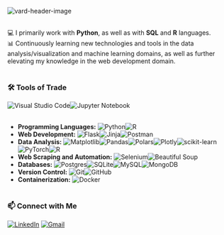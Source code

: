 ![vard-header-image](https://github.com/user-attachments/assets/fd63992a-46a3-4fe8-95f1-562edd206468)  
&nbsp;

   💻 I primarily work with **Python**, as well as with **SQL** and **R** languages.  
   📊 Continuously learning new technologies and tools in the data analysis/visualization and machine learning domains, as well as further elevating my knowledge in the web development domain.  
   &nbsp;
  
### 🛠️ Tools of Trade  


![Visual Studio Code](https://img.shields.io/badge/Visual%20Studio%20Code-0078d7.svg?style=for-the-badge&logo=visual-studio-code&logoColor=white)![Jupyter Notebook](https://img.shields.io/badge/jupyter-%23FA0F00.svg?style=for-the-badge&logo=jupyter&logoColor=white)  
&nbsp;
  
-   **Programming Languages:** ![Python](https://img.shields.io/badge/python-3670A0?style=for-the-badge&logo=python&logoColor=ffdd54)![R](https://img.shields.io/badge/r-%23276DC3.svg?style=for-the-badge&logo=r&logoColor=white)
-   **Web Development:** ![Flask](https://img.shields.io/badge/flask-%23000.svg?style=for-the-badge&logo=flask&logoColor=white)![Jinja](https://img.shields.io/badge/jinja-white.svg?style=for-the-badge&logo=jinja&logoColor=black)![Postman](https://img.shields.io/badge/Postman-FF6C37?style=for-the-badge&logo=postman&logoColor=white)
-   **Data Analysis:** ![Matplotlib](https://img.shields.io/badge/Matplotlib-%23ffffff.svg?style=for-the-badge&logo=Matplotlib&logoColor=black)![Pandas](https://img.shields.io/badge/pandas-%23150458.svg?style=for-the-badge&logo=pandas&logoColor=white)![Polars](https://img.shields.io/badge/polars-0075ff?style=for-the-badge&logo=polars&logoColor=white)![Plotly](https://img.shields.io/badge/Plotly-%233F4F75.svg?style=for-the-badge&logo=plotly&logoColor=white)![scikit-learn](https://img.shields.io/badge/scikit--learn-%23F7931E.svg?style=for-the-badge&logo=scikit-learn&logoColor=white)![PyTorch](https://img.shields.io/badge/PyTorch-%23EE4C2C.svg?style=for-the-badge&logo=PyTorch&logoColor=white)![R](https://img.shields.io/badge/r-%23276DC3.svg?style=for-the-badge&logo=r&logoColor=white)
-   **Web Scraping and Automation:** ![Selenium](https://img.shields.io/badge/-selenium-%43B02A?style=for-the-badge&logo=selenium&logoColor=white)![Beautiful Soup](https://img.shields.io/badge/beautiful_soup-100c08?style=for-the-badge&logoColor=white)
-   **Databases:** ![Postgres](https://img.shields.io/badge/postgres-%23316192.svg?style=for-the-badge&logo=postgresql&logoColor=white)![SQLite](https://img.shields.io/badge/sqlite-%2307405e.svg?style=for-the-badge&logo=sqlite&logoColor=white)![MySQL](https://img.shields.io/badge/mysql-4479A1.svg?style=for-the-badge&logo=mysql&logoColor=white)![MongoDB](https://img.shields.io/badge/MongoDB-%234ea94b.svg?style=for-the-badge&logo=mongodb&logoColor=white)
-   **Version Control:** ![Git](https://img.shields.io/badge/git-%23F05033.svg?style=for-the-badge&logo=git&logoColor=white)![GitHub](https://img.shields.io/badge/github-%23121011.svg?style=for-the-badge&logo=github&logoColor=white)
-   **Containerization:** ![Docker](https://img.shields.io/badge/docker-%230db7ed.svg?style=for-the-badge&logo=docker&logoColor=white)  
&nbsp;

### 📫 Connect with Me
  
[![LinkedIn](https://img.shields.io/badge/linkedin-%230077B5.svg?style=for-the-badge&logo=linkedin&logoColor=white)](https://www.linkedin.com/in/edib-hafizovic-5514b9158/)	[![Gmail](https://img.shields.io/badge/Gmail-D14836?style=for-the-badge&logo=gmail&logoColor=white&linkTo=edib.hafizovic@gmail.com)](mailto:edib.hafizovic@gmail.com)


<!---
Vardararo/Vardararo is a ✨ special ✨ repository because its `README.md` (this file) appears on your GitHub profile.
You can click the Preview link to take a look at your changes.
--->
